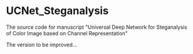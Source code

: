# UCNet_Steganalysis

The source code for manuscript "Universal Deep Network for Steganalysis of Color Image based on Channel Representation"

The version to be improved...
